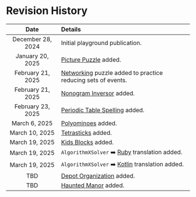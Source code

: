 # Revision History

|Date|Details|
|:--------:|:----------------|
| December 28, 2024 | Initial playground publication.|
| January 20, 2025 | [Picture Puzzle](picture-puzzle) added.|
| February 21, 2025 | [Networking](reducing-sets-of-events) puzzle added to practice reducing sets of events. |
| February 21, 2025 | [Nonogram Inversor](nonogram-inversor) added. |
| February 23, 2025 | [Periodic Table Spelling](periodic-table-spelling) added. |
| March 6, 2025 | [Polyominoes](polyominoes) added. |
| March 10, 2025 | [Tetrasticks](tetrasticks) added. |
| March 19, 2025 | [Kids Blocks](kids-blocks) added. |
| March 19, 2025 | `AlgorithmXSolver` ➡️ [Ruby](ruby) translation added. |
| March 19, 2025 | `AlgorithmXSolver` ➡️ [Kotlin](kotlin) translation added. |
| TBD | [Depot Organization](depot-organization) added. |
| TBD | [Haunted Manor](haunted-manor) added. |
